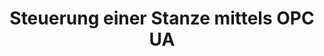 ---
layout: article
title: Steuerung einer Stanze mittels OPC UA
description: 
  - Dieses Template zeigt, wie Sie die Kommunikation zwischen Peakboard und einer Stanze, mit Hilfe von OPC UA, einrichten können.
lang: de
weight: 500
isDraft: false
ref: OPC_UA_Punch
category:
  - Produktion
  - Steuerung
  - Prozess
image: OPC_UA_Punch_DE.png
download: OPC_UA_Punch_DE.pbmx
overview_description:
overview_benefits:
overview_data_sources:
---